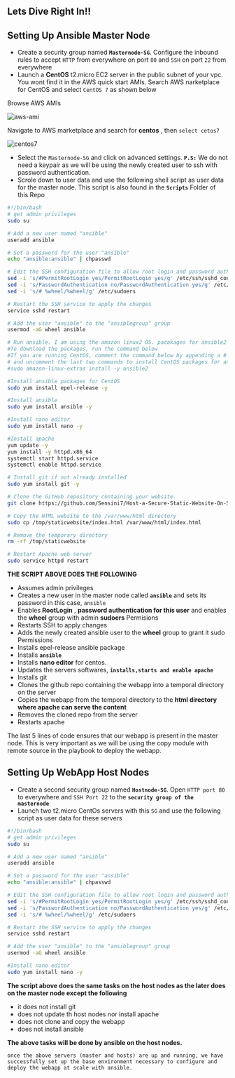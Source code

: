 
## Lets Dive Right In!!

## Setting Up Ansible Master Node

- Create a security group named **`Masternode-SG`**. Configure the inbound rules to accept `HTTP` from everywhere on port `80` and `SSH` on port `22` from everywhere 
- Launch a **CentOS** t2.micro EC2 server in the public subnet of your vpc. You wont find it in the AWS quick start AMIs. Search AWS narketplace for CentOS and select `CentOS 7` as shown below

Browse AWS AMIs

![aws-ami](https://user-images.githubusercontent.com/99888333/224610169-01719f67-799a-4718-b1f6-d7e56fb961b9.png)

Navigate to AWS marketplace and search for **centos** , then `select cetos7`

![centos7](https://user-images.githubusercontent.com/99888333/224610358-e3ac13d6-6101-49cb-be42-c555ed9de586.png)

- Select the `Masternode-SG` and click on advanced settings. **`P.S:`** We do not need a keypair as we will be using the newly created user to ssh with password authentication.
- Scrole down to user data and use the following shell script as user data for the master node. This script is also found in the **`Scripts`** Folder of this Repo

```bash
#!/bin/bash
# get admin privileges
sudo su

# Add a new user named "ansible"
useradd ansible

# Set a password for the user "ansible"
echo "ansible:ansible" | chpasswd

# Edit the SSH configuration file to allow root login and password authentication
sed -i 's/#PermitRootLogin yes/PermitRootLogin yes/g' /etc/ssh/sshd_config
sed -i 's/PasswordAuthentication no/PasswordAuthentication yes/g' /etc/ssh/sshd_config
sed -i 's/# %wheel/%wheel/g' /etc/sudoers

# Restart the SSH service to apply the changes
service sshd restart

# Add the user "ansible" to the "ansiblegroup" group
usermod -aG wheel ansible

# Run ansible. I am using the amazon linux2 OS. pacakages for ansible2 are included in the amazon linux extras repository topic "ansible2".
#To download the packages, run the command below
#If you are running CentOS, comment the command below by appending a # before sudo
# and uncomment the last two commands to install CentOS packages for ansible and install ansible from the packages respectively.
#sudo amazon-linux-extras install -y ansible2

#Install ansible packages for CentOS
sudo yum install epel-release -y

#Install ansible
sudo yum install ansible -y

#Install nano editor
sudo yum install nano -y

#Install apache
yum update -y
yum install -y httpd.x86_64
systemctl start httpd.service
systemctl enable httpd.service

# Install git if not already installed
sudo yum install git -y

# Clone the GitHub repository containing your website.
git clone https://github.com/Sensini7/Host-a-Secure-Static-Website-On-S3-Bucket-With-Cloudfront-And-Route53.git /tmp/staticwebsite

# Copy the HTML website to the /var/www/html directory
sudo cp /tmp/staticwebsite/index.html /var/www/html/index.html

# Remove the temporary directory
rm -rf /tmp/staticwebsite

# Restart Apache web server
sudo service httpd restart

```

**THE SCRIPT ABOVE DOES THE FOLLOWING**

- Assumes admin privileges
- Creates a new user in the master node called **`ansible`** and sets its password in this case, `ansible`
- Enables **RootLogin** , **password authentication for this user** and enables the **wheel** group with admin **sudoers** Permisions
- Restarts SSH to apply changes
- Adds the newly created ansible user to the **wheel** group to grant it sudo Permissions
- Installs epel-release ansible package
- Installs **`ansible`**
- Installs **nano editor** for centos.
- Updates the servers softwares, **`installs,starts and enable apache`**
- Installs git 
- Clones the github repo containing the webapp into a temporal directory on the server
- Copies the webapp from the temporal directory to the **html directory where apache can serve the content**
- Removes the cloned repo from the server
- Restarts apache

The last 5 lines of code ensures that our webapp is present in the master node. This is very important as we will be using the copy module with remote source in the playbook to deploy the webapp.

## Setting Up WebApp Host Nodes
- Create a second security group named **`Hostnode-SG`**. Open `HTTP port 80` to everywhere and `SSH Port 22` to the **`security group of the masternode`**
- Launch two t2.micro CentOs servers with this `SG` and use the following script as user data for these servers

```bash
#!/bin/bash
# get admin privileges
sudo su

# Add a new user named "ansible"
useradd ansible

# Set a password for the user "ansible"
echo "ansible:ansible" | chpasswd

# Edit the SSH configuration file to allow root login and password authentication
sed -i 's/#PermitRootLogin yes/PermitRootLogin yes/g' /etc/ssh/sshd_config
sed -i 's/PasswordAuthentication no/PasswordAuthentication yes/g' /etc/ssh/sshd_config
sed -i 's/# %wheel/%wheel/g' /etc/sudoers

# Restart the SSH service to apply the changes
service sshd restart

# Add the user "ansible" to the "ansiblegroup" group
usermod -aG wheel ansible

#Install nano editor 
sudo yum install nano -y

```

**The script above does the same tasks on the host nodes as the later does on the master node except the following**

- it does not install git
- does not update th host nodes nor install apache
- does not clone and copy the webapp
- does not install ansible

**The above tasks will be done by ansible on the host nodes.**

`once the above servers (master and hosts) are up and running, we have successfully set up the base environment necessary to configure and deploy the webapp at scale with ansible.`
